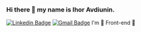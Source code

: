 ### Hi there 👋 my name is Ihor Avdiunin.
[![Linkedin Badge](https://img.shields.io/badge/IhorAvdiunin-0072b1?style=flat&logo=Linkedin&logoColor=white&link=https://www.linkedin.com/in/ihor-avdiunin-8b4ba9225/)](https://www.linkedin.com/in/ihor-avdiunin-8b4ba9225/)
[![Gmail Badge](https://img.shields.io/badge/-elena.avdiunina@gmail.com-c14438?style=flat&logo=Gmail&logoColor=white&link=mailto:igor.avdiunin@gmail.com)](mailto:igor.avdiunin@gmail.com) 
I'm 💚 Front-end 💚 
<!--
**IgorAvd/IgorAvd** is a ✨ _special_ ✨ repository because its `README.md` (this file) appears on your GitHub profile.

Here are some ideas to get you started:

- 🔭 I’m currently working on ...
- 🌱 I’m currently learning ...
- 👯 I’m looking to collaborate on ...
- 🤔 I’m looking for help with ...
- 💬 Ask me about ...
- 📫 How to reach me: ...
- 😄 Pronouns: ...
- ⚡ Fun fact: ...
-->
